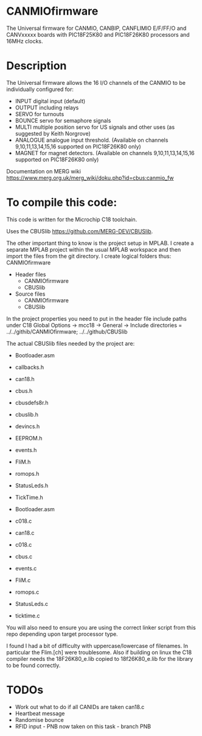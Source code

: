# CANMIOfirmware

The Universal firmware for CANMIO, CANBIP, CANFLIMIO E/F/FF/O and CANVxxxxx boards with PIC18F25K80 and PIC18F26K80 processors and 16MHz clocks.

# Description

The Universal firmware allows the 16 I/O channels of the CANMIO to be individually configured for:

  * INPUT digital input (default)
  * OUTPUT including relays
  * SERVO for turnouts
  * BOUNCE servo for semaphore signals
  * MULTI multiple position servo for US signals and other uses (as suggested by Keith Norgrove)
  * ANALOGUE analogue input threshold. (Available on channels 9,10,11,13,14,15,16 supported on PIC18F26K80 only)
  * MAGNET for magnet detectors. (Available on channels 9,10,11,13,14,15,16 supported on PIC18F26K80 only)

Documentation on MERG wiki https://www.merg.org.uk/merg_wiki/doku.php?id=cbus:canmio_fw

# To compile this code:
This code is written for the Microchip C18 toolchain.

Uses the CBUSlib https://github.com/MERG-DEV/CBUSlib.

The other important thing to know is the project setup in MPLAB. I create a separate MPLAB project within the usual MPLAB workspace and then import the files from the git directory. I create logical folders thus:
CANMIOfirmware
  * Header files
    - CANMIOfirmware
    - CBUSlib
  * Source files
    - CANMIOfirmware
    - CBUSlib

In the project properties you need to put in the header file include paths under C18 Global Options -> mcc18 -> General -> Include directories = ../../githib/CANMIOfirmware; ../../github/CBUSlib

The actual CBUSlib files needed by the project are:
  * Bootloader.asm
  * callbacks.h
  * can18.h
  * cbus.h
  * cbusdefs8r.h
  * cbuslib.h
  * devincs.h
  * EEPROM.h
  * events.h
  * FliM.h
  * romops.h
  * StatusLeds.h
  * TickTime.h

  * Bootloader.asm
  * c018.c
  * can18.c
  * c018.c
  * cbus.c
  * events.c
  * FliM.c
  * romops.c
  * StatusLeds.c
  * ticktime.c

You will also need to ensure you are using the correct linker script from this repo depending upon target processor type. 

I found I had a bit of difficulty with uppercase/lowercase of filenames. In particular the Flim.[ch] were troublesome.
Also if building on linux the C18 compiler needs the 18F26K80_e.lib copied to 18f26K80_e.lib for the library to be found correctly.

# TODOs
  * Work out what to do if all CANIDs are taken can18.c
  * Heartbeat message
  * Randomise bounce
  * RFID input - PNB now taken on this task - branch PNB
